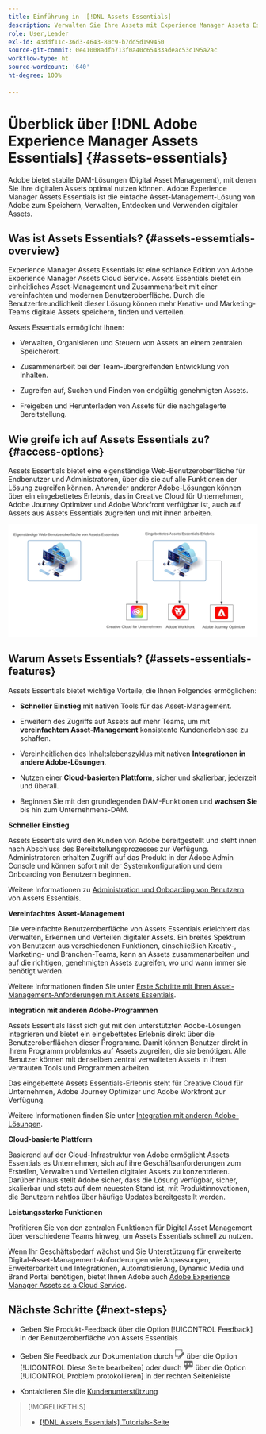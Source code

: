 ```yaml
---
title: Einführung in  [!DNL Assets Essentials]
description: Verwalten Sie Ihre Assets mit Experience Manager Assets Essentials, einem schlanken Tool für Digital Asset Management, das in Experience Cloud-Programmen verwendet werden kann.
role: User,Leader
exl-id: 43ddf11c-36d3-4643-80c9-b7dd5d199450
source-git-commit: 0e41008adfb713f0a40c65433adeac53c195a2ac
workflow-type: ht
source-wordcount: '640'
ht-degree: 100%

---
```


# Überblick über [!DNL Adobe Experience Manager Assets Essentials] {#assets-essentials}

<!-- TBD: Update this banner to remove Beta label. 
![Banner image for beta docs](assets/do-not-localize/banner-image-beta-docs.png)

-->

Adobe bietet stabile DAM-Lösungen (Digital Asset Management), mit denen Sie Ihre digitalen Assets optimal nutzen können. Adobe Experience Manager Assets Essentials ist die einfache Asset-Management-Lösung von Adobe zum Speichern, Verwalten, Entdecken und Verwenden digitaler Assets.

## Was ist Assets Essentials? {#assets-essemtials-overview}

Experience Manager Assets Essentials ist eine schlanke Edition von Adobe Experience Manager Assets Cloud Service. Assets Essentials bietet ein einheitliches Asset-Management und Zusammenarbeit mit einer vereinfachten und modernen Benutzeroberfläche. Durch die Benutzerfreundlichkeit dieser Lösung können mehr Kreativ- und Marketing-Teams digitale Assets speichern, finden und verteilen.

Assets Essentials ermöglicht Ihnen:

* Verwalten, Organisieren und Steuern von Assets an einem zentralen Speicherort.

* Zusammenarbeit bei der Team-übergreifenden Entwicklung von Inhalten.

* Zugreifen auf, Suchen und Finden von endgültig genehmigten Assets.

* Freigeben und Herunterladen von Assets für die nachgelagerte Bereitstellung.

## Wie greife ich auf Assets Essentials zu? {#access-options}

Assets Essentials bietet eine eigenständige Web-Benutzeroberfläche für Endbenutzer und Administratoren, über die sie auf alle Funktionen der Lösung zugreifen können. Anwender anderer Adobe-Lösungen können über ein eingebettetes Erlebnis, das in Creative Cloud für Unternehmen, Adobe Journey Optimizer und Adobe Workfront verfügbar ist, auch auf Assets aus Assets Essentials zugreifen und mit ihnen arbeiten.

![Integration mit anderen Lösungen](assets/assets-essentials-integration.svg)

## Warum Assets Essentials? {#assets-essentials-features}

Assets Essentials bietet wichtige Vorteile, die Ihnen Folgendes ermöglichen:

* **Schneller Einstieg** mit nativen Tools für das Asset-Management.

* Erweitern des Zugriffs auf Assets auf mehr Teams, um mit **vereinfachtem Asset-Management** konsistente Kundenerlebnisse zu schaffen.

* Vereinheitlichen des Inhaltslebenszyklus mit nativen **Integrationen in andere Adobe-Lösungen**.

* Nutzen einer **Cloud-basierten Plattform**, sicher und skalierbar, jederzeit und überall.

* Beginnen Sie mit den grundlegenden DAM-Funktionen und **wachsen Sie** bis hin zum Unternehmens-DAM.

**Schneller Einstieg**

Assets Essentials wird den Kunden von Adobe bereitgestellt und steht ihnen nach Abschluss des Bereitstellungsprozesses zur Verfügung. Administratoren erhalten Zugriff auf das Produkt in der Adobe Admin Console und können sofort mit der Systemkonfiguration und dem Onboarding von Benutzern beginnen.

Weitere Informationen zu [Administration und Onboarding von Benutzern](deploy-administer.md) von Assets Essentials.

**Vereinfachtes Asset-Management**

Die vereinfachte Benutzeroberfläche von Assets Essentials erleichtert das Verwalten, Erkennen und Verteilen digitaler Assets. Ein breites Spektrum von Benutzern aus verschiedenen Funktionen, einschließlich Kreativ-, Marketing- und Branchen-Teams, kann an Assets zusammenarbeiten und auf die richtigen, genehmigten Assets zugreifen, wo und wann immer sie benötigt werden.

Weitere Informationen finden Sie unter [Erste Schritte mit Ihren Asset-Management-Anforderungen mit Assets Essentials](get-started.md).

**Integration mit anderen Adobe-Programmen**

Assets Essentials lässt sich gut mit den unterstützten Adobe-Lösungen integrieren und bietet ein eingebettetes Erlebnis direkt über die Benutzeroberflächen dieser Programme. Damit können Benutzer direkt in ihrem Programm problemlos auf Assets zugreifen, die sie benötigen. Alle Benutzer können mit denselben zentral verwalteten Assets in ihren vertrauten Tools und Programmen arbeiten.

Das eingebettete Assets Essentials-Erlebnis steht für Creative Cloud für Unternehmen, Adobe Journey Optimizer und Adobe Workfront zur Verfügung.

Weitere Informationen finden Sie unter [Integration mit anderen Adobe-Lösungen](integration.md).

**Cloud-basierte Plattform**

Basierend auf der Cloud-Infrastruktur von Adobe ermöglicht Assets Essentials es Unternehmen, sich auf ihre Geschäftsanforderungen zum Erstellen, Verwalten und Verteilen digitaler Assets zu konzentrieren. Darüber hinaus stellt Adobe sicher, dass die Lösung verfügbar, sicher, skalierbar und stets auf dem neuesten Stand ist, mit Produktinnovationen, die Benutzern nahtlos über häufige Updates bereitgestellt werden.

**Leistungsstarke Funktionen**

Profitieren Sie von den zentralen Funktionen für Digital Asset Management über verschiedene Teams hinweg, um Assets Essentials schnell zu nutzen.

Wenn Ihr Geschäftsbedarf wächst und Sie Unterstützung für erweiterte Digital-Asset-Management-Anforderungen wie Anpassungen, Erweiterbarkeit und Integrationen, Automatisierung, Dynamic Media und Brand Portal benötigen, bietet Ihnen Adobe auch [Adobe Experience Manager Assets as a Cloud Service](https://experienceleague.adobe.com/docs/experience-manager-cloud-service/content/assets/home.html?lang=de).


## Nächste Schritte {#next-steps}

* Geben Sie Produkt-Feedback über die Option [!UICONTROL Feedback] in der Benutzeroberfläche von Assets Essentials

* Geben Sie Feedback zur Dokumentation durch ![Bearbeiten der Seite](assets/do-not-localize/edit-page.png) über die Option [!UICONTROL Diese Seite bearbeiten] oder durch ![Erstellen eines GitHub-Themas](assets/do-not-localize/github-issue.png) über die Option [!UICONTROL Problem protokollieren] in der rechten Seitenleiste

* Kontaktieren Sie die [Kundenunterstützung](https://experienceleague.adobe.com/?support-solution=General&amp;lang=de#support)


>[!MORELIKETHIS]
>
>* [[!DNL Assets Essentials] Tutorials-Seite](https://experienceleague.adobe.com/docs/experience-manager-learn/assets-essentials/overview.html?lang=de)

